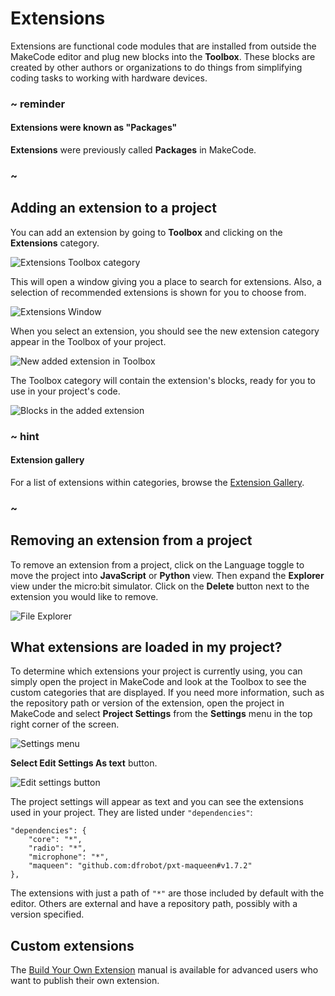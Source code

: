 # Extensions

Extensions are functional code modules that are installed from outside the MakeCode editor and plug new blocks into the **Toolbox**. These blocks are created by other authors or organizations to do things from simplifying coding tasks to working with hardware devices.

### ~ reminder

#### Extensions were known as "Packages"

**Extensions** were previously called **Packages** in MakeCode.

### ~

## Adding an extension to a project

You can add an extension by going to **Toolbox** and clicking on the **Extensions** category.

![Extensions Toolbox category](/static/extensions/toolbox-category.png)

This will open a window giving you a place to search for extensions. Also, a selection of recommended extensions is shown for you to choose from.

![Extensions Window](/static/extensions/extensions-window.gif)

When you select an extension, you should see the new extension category appear in the Toolbox of your project.

![New added extension in Toolbox](/static/extensions/new-extension.png)

The Toolbox category will contain the extension's blocks, ready for you to use in your project's code.

![Blocks in the added extension](/static/extensions/extension-blocks.png)

### ~ hint

#### Extension gallery

For a list of extensions within categories, browse the [Extension Gallery](/extensions/extension-gallery).

### ~

## Removing an extension from a project

To remove an extension from a project, click on the Language toggle to move the project into **JavaScript** or **Python** view. Then expand the **Explorer** view under the micro:bit simulator. Click on the **Delete** button next to the extension you would like to remove.

![File Explorer](/static/extensions/file-explorer.png)

## What extensions are loaded in my project?

To determine which extensions your project is currently using, you can simply open the project in MakeCode and look at the Toolbox to see the custom categories that are displayed. If you need more information, such as the repository path or version of the extension, open the project in MakeCode and select **Project Settings** from the **Settings** menu in the top right corner of the screen.

![Settings menu](/static/extensions/settings-menu.png)

**Select Edit Settings As text** button.

![Edit settings button](/static/extensions/edit-settings-button.png)

The project settings will appear as text and you can see the extensions used in your project. They are listed under `"dependencies"`:

```
"dependencies": {
    "core": "*",
    "radio": "*",
    "microphone": "*",
    "maqueen": "github.com:dfrobot/pxt-maqueen#v1.7.2"
},
```

The extensions with just a path of `"*"` are those included by default with the editor. Others are external and have a repository path, possibly with a version specified.

## Custom extensions

The [Build Your Own Extension](https://makecode.com/extensions/getting-started) manual is available for advanced users who want to publish their own extension. 
